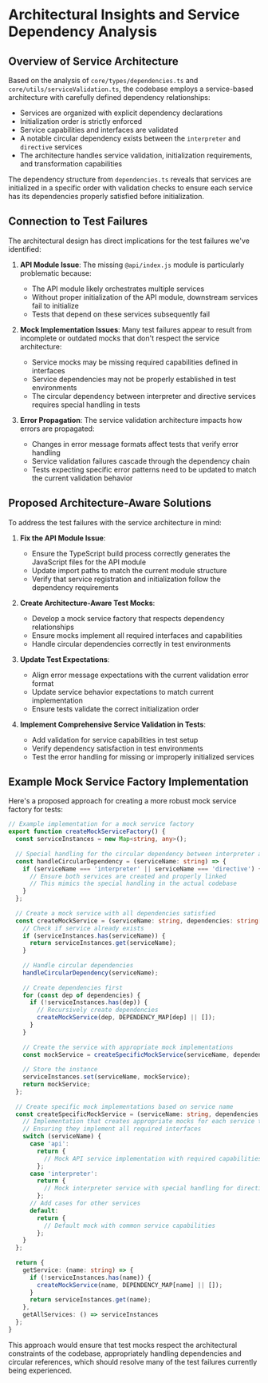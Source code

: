 # Architectural Insights and Service Dependency Analysis

## Overview of Service Architecture

Based on the analysis of `core/types/dependencies.ts` and `core/utils/serviceValidation.ts`, the codebase employs a service-based architecture with carefully defined dependency relationships:

- Services are organized with explicit dependency declarations
- Initialization order is strictly enforced
- Service capabilities and interfaces are validated
- A notable circular dependency exists between the `interpreter` and `directive` services
- The architecture handles service validation, initialization requirements, and transformation capabilities

The dependency structure from `dependencies.ts` reveals that services are initialized in a specific order with validation checks to ensure each service has its dependencies properly satisfied before initialization.

## Connection to Test Failures

The architectural design has direct implications for the test failures we've identified:

1. **API Module Issue**: The missing `@api/index.js` module is particularly problematic because:
   - The API module likely orchestrates multiple services
   - Without proper initialization of the API module, downstream services fail to initialize
   - Tests that depend on these services subsequently fail

2. **Mock Implementation Issues**: Many test failures appear to result from incomplete or outdated mocks that don't respect the service architecture:
   - Service mocks may be missing required capabilities defined in interfaces
   - Service dependencies may not be properly established in test environments
   - The circular dependency between interpreter and directive services requires special handling in tests

3. **Error Propagation**: The service validation architecture impacts how errors are propagated:
   - Changes in error message formats affect tests that verify error handling
   - Service validation failures cascade through the dependency chain
   - Tests expecting specific error patterns need to be updated to match the current validation behavior

## Proposed Architecture-Aware Solutions

To address the test failures with the service architecture in mind:

1. **Fix the API Module Issue**:
   - Ensure the TypeScript build process correctly generates the JavaScript files for the API module
   - Update import paths to match the current module structure
   - Verify that service registration and initialization follow the dependency requirements

2. **Create Architecture-Aware Test Mocks**:
   - Develop a mock service factory that respects dependency relationships
   - Ensure mocks implement all required interfaces and capabilities
   - Handle circular dependencies correctly in test environments

3. **Update Test Expectations**:
   - Align error message expectations with the current validation error format
   - Update service behavior expectations to match current implementation
   - Ensure tests validate the correct initialization order

4. **Implement Comprehensive Service Validation in Tests**:
   - Add validation for service capabilities in test setup
   - Verify dependency satisfaction in test environments
   - Test the error handling for missing or improperly initialized services

## Example Mock Service Factory Implementation

Here's a proposed approach for creating a more robust mock service factory for tests:

```typescript
// Example implementation for a mock service factory
export function createMockServiceFactory() {
  const serviceInstances = new Map<string, any>();
  
  // Special handling for the circular dependency between interpreter and directive
  const handleCircularDependency = (serviceName: string) => {
    if (serviceName === 'interpreter' || serviceName === 'directive') {
      // Ensure both services are created and properly linked
      // This mimics the special handling in the actual codebase
    }
  };
  
  // Create a mock service with all dependencies satisfied
  const createMockService = (serviceName: string, dependencies: string[]) => {
    // Check if service already exists
    if (serviceInstances.has(serviceName)) {
      return serviceInstances.get(serviceName);
    }
    
    // Handle circular dependencies
    handleCircularDependency(serviceName);
    
    // Create dependencies first
    for (const dep of dependencies) {
      if (!serviceInstances.has(dep)) {
        // Recursively create dependencies
        createMockService(dep, DEPENDENCY_MAP[dep] || []);
      }
    }
    
    // Create the service with appropriate mock implementations
    const mockService = createSpecificMockService(serviceName, dependencies);
    
    // Store the instance
    serviceInstances.set(serviceName, mockService);
    return mockService;
  };
  
  // Create specific mock implementations based on service name
  const createSpecificMockService = (serviceName: string, dependencies: string[]) => {
    // Implementation that creates appropriate mocks for each service type
    // Ensuring they implement all required interfaces
    switch (serviceName) {
      case 'api':
        return {
          // Mock API service implementation with required capabilities
        };
      case 'interpreter':
        return {
          // Mock interpreter service with special handling for directive dependency
        };
      // Add cases for other services
      default:
        return {
          // Default mock with common service capabilities
        };
    }
  };
  
  return {
    getService: (name: string) => {
      if (!serviceInstances.has(name)) {
        createMockService(name, DEPENDENCY_MAP[name] || []);
      }
      return serviceInstances.get(name);
    },
    getAllServices: () => serviceInstances
  };
}
```

This approach would ensure that test mocks respect the architectural constraints of the codebase, appropriately handling dependencies and circular references, which should resolve many of the test failures currently being experienced. 